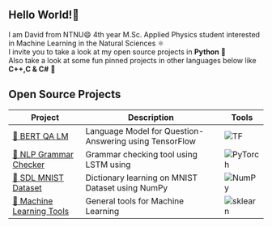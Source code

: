 ## Hello World!👋 
I am David from NTNU😄 4th year M.Sc. Applied Physics student interested in Machine Learning in the Natural Sciences ⚛️ <br>
I invite you to take a look at my open source projects in **Python** 🐍 <br>
Also take a look at some fun pinned projects in other languages below like **C++,C & C#** 🌟

## Open Source Projects
| Project | Description | Tools |
|---------|-------------|-------|
| [🧠 BERT QA LM](https://github.com/davidomanovic/bert-qa-model) | Language Model for Question-Answering using TensorFlow | ![TF](https://img.shields.io/badge/TF-black?style=flat-square&logo=tensorflow) |
| [📖 NLP Grammar Checker](https://github.com/davidomanovic/nlp-lstm-grammar) | Grammar checking tool using LSTM using | ![PyTorch](https://img.shields.io/badge/PyTorch-black?style=flat-square&logo=pytorch)|
| [🔢 SDL MNIST Dataset](https://github.com/davidomanovic/Machine-Learning/tree/main/SDL%20MNIST%20Dataset) | Dictionary learning on MNIST Dataset using NumPy | ![NumPy](https://img.shields.io/badge/-Numpy-013243?&logo=NumPy)|
| [🤖 Machine Learning Tools](https://github.com/davidomanovic/Machine-Learning) | General tools for Machine Learning | ![sklearn](https://img.shields.io/badge/scikit--learn-F7931E?style=flat-square&logo=scikit-learn&logoColor=white)|



<!--
**davidomanovic/davidomanovic** is a ✨ _special_ ✨ repository because its `README.md` (this file) appears on your GitHub profile.

Here are some ideas to get you started:

- 🔭 I’m currently working on ...
- 🌱 I’m currently learning ...
- 👯 I’m looking to collaborate on ...
- 🤔 I’m looking for help with ...
- 💬 Ask me about ...
- 📫 How to reach me: ...
- 😄 Pronouns: ...
- ⚡ Fun fact: ...
-->
